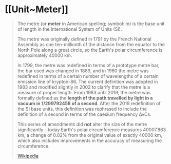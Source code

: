 # [[Unit~Meter]] 

> The metre (or **meter** in American spelling; symbol: m) is the base unit of length in the International System of Units (SI).
>
> The metre was originally defined in 1791 by the French National Assembly as one ten-millionth of the distance from the equator to the North Pole along a great circle, 
> so the Earth's polar circumference is approximately 40000 km.
>
> In 1799, the metre was redefined in terms of a prototype metre bar, the bar used was changed in 1889, and in 1960 the metre was redefined in terms of a certain number of wavelengths of a certain emission line of krypton-86. The current definition was adopted in 1983 and modified slightly in 2002 to clarify that the metre is a measure of proper length. From 1983 until 2019, the metre was formally defined as the **length of the path travelled by light in a vacuum in 1/299792458 of a second**. After the 2019 redefinition of the SI base units, this definition was rephrased to include the definition of a second in terms of the caesium frequency ΔνCs. 
> 
> This series of amendments did **not** alter the size of the metre significantly - today Earth's polar circumference measures 40007.863 km, a change of 0.02% from the original value of exactly 40000 km, which also includes improvements in the accuracy of measuring the circumference.
>
> [Wikipedia](https://en.wikipedia.org/wiki/Metre)


